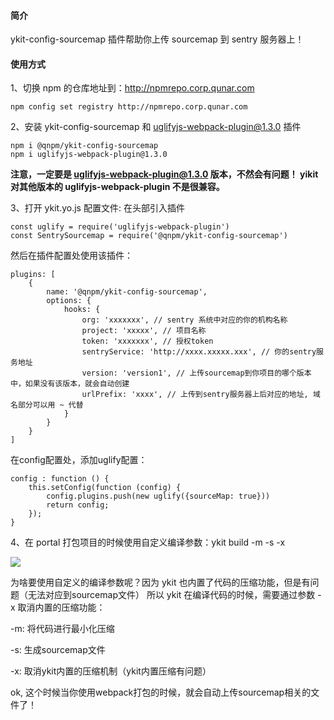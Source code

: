 #### 简介
ykit-config-sourcemap 插件帮助你上传 sourcemap 到 sentry 服务器上！

#### 使用方式
1、切换 npm 的仓库地址到：http://npmrepo.corp.qunar.com
```
npm config set registry http://npmrepo.corp.qunar.com
```

2、安装 ykit-config-sourcemap 和 uglifyjs-webpack-plugin@1.3.0 插件
```
npm i @qnpm/ykit-config-sourcemap
npm i uglifyjs-webpack-plugin@1.3.0
```
**注意，一定要是 uglifyjs-webpack-plugin@1.3.0 版本，不然会有问题！
yikit 对其他版本的 uglifyjs-webpack-plugin 不是很兼容。**

3、打开 ykit.yo.js 配置文件:
在头部引入插件
```
const uglify = require('uglifyjs-webpack-plugin')
const SentrySourcemap = require('@qnpm/ykit-config-sourcemap')
```

然后在插件配置处使用该插件：
```
plugins: [
    {
        name: '@qnpm/ykit-config-sourcemap',
        options: {
            hooks: {
                org: 'xxxxxxx', // sentry 系统中对应的你的机构名称
                project: 'xxxxx', // 项目名称
                token: 'xxxxxxx', // 授权token
                sentryService: 'http://xxxx.xxxxx.xxx', // 你的sentry服务地址
                version: 'version1', // 上传sourcemap到你项目的哪个版本中，如果没有该版本，就会自动创建
                urlPrefix: 'xxxx', // 上传到sentry服务器上后对应的地址, 域名部分可以用 ~ 代替
            }
        }
    }
]
```

在config配置处，添加uglify配置：
```
config : function () {
    this.setConfig(function (config) {
        config.plugins.push(new uglify({sourceMap: true}))
        return config;
    });
}
```

4、在 portal 打包项目的时候使用自定义编译参数：ykit build -m -s -x

![](http://wiki.corp.qunar.com/confluence/download/attachments/235824521/image2019-3-5_20-22-3.png?version=1&modificationDate=1551788524000&api=v2)

为啥要使用自定义的编译参数呢？因为 ykit 也内置了代码的压缩功能，但是有问题（无法对应到sourcemap文件）
所以 ykit 在编译代码的时候，需要通过参数 -x 取消内置的压缩功能：

-m: 将代码进行最小化压缩

-s: 生成sourcemap文件

-x: 取消ykit内置的压缩机制（ykit内置压缩有问题）

ok, 这个时候当你使用webpack打包的时候，就会自动上传sourcemap相关的文件了！